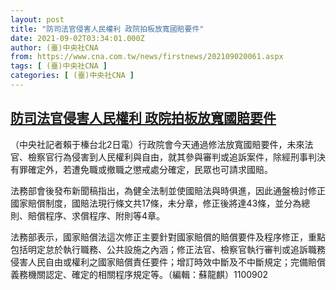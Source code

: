 ```yaml
---
layout: post
title: "防司法官侵害人民權利 政院拍板放寬國賠要件"
date: 2021-09-02T03:34:01.000Z
author: (臺)中央社CNA
from: https://www.cna.com.tw/news/firstnews/202109020061.aspx
tags: [ (臺)中央社CNA ]
categories: [ (臺)中央社CNA ]
---
```

<!--1630553641000-->
[防司法官侵害人民權利 政院拍板放寬國賠要件](https://www.cna.com.tw/news/firstnews/202109020061.aspx)
------

<div>
<div></div><div class="paragraph"><p>（中央社記者賴于榛台北2日電）行政院會今天通過修法放寬國賠要件，未來法官、檢察官行為侵害到人民權利與自由，就其參與審判或追訴案件，除經刑事判決有罪確定外，若遭免職或撤職之懲戒處分確定，民眾也可請求國賠。</p><p>法務部會後發布新聞稿指出，為健全法制並使國賠法與時俱進，因此通盤檢討修正國家賠償制度，國賠法現行條文共17條，未分章，修正後將達43條，並分為總則、賠償程序、求償程序、附則等4章。</p><p>法務部表示，國家賠償法這次修正主要針對國家賠償的賠償要件及程序修正，重點包括明定怠於執行職務、公共設施之內涵；修正法官、檢察官執行審判或追訴職務侵害人民自由或權利之國家賠償責任要件；增訂時效中斷及不中斷規定；完備賠償義務機關認定、確定的相關程序規定等。（編輯：蘇龍麒）1100902</p></div>
</div>
